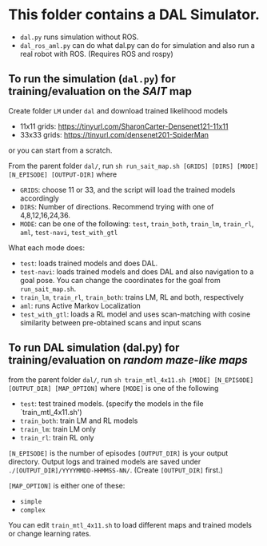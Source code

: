 # This folder contains a DAL Simulator. 
- `dal.py` runs simulation without ROS.
- `dal_ros_aml.py` can do what dal.py can do for simulation and also run a real robot with ROS.
(Requires ROS and rospy)


## To run the simulation (`dal.py`) for training/evaluation on the *SAIT* map

Create folder `LM` under `dal` and download trained likelihood models 
- 11x11 grids: https://tinyurl.com/SharonCarter-Densenet121-11x11
- 33x33 grids: https://tinyurl.com/densenet201-SpiderMan

or you can start from a scratch.

From the parent folder `dal/`, 
run `sh run_sait_map.sh [GRIDS] [DIRS] [MODE] [N_EPISODE] [OUTPUT-DIR]`
where
- `GRIDS`: choose 11 or 33, and the script will load the trained models accordingly
- `DIRS`: Number of directions. Recommend trying with one of 4,8,12,16,24,36.
- `MODE`: can be one of the following: `test`, `train_both`, `train_lm`, `train_rl`, `aml`, `test-navi`, `test_with_gtl`

What each mode does:
- `test`: loads trained models and does DAL. 
- `test-navi`: loads trained models and does DAL and also navigation to a goal pose. You can change the coordinates for the goal from `run_sait_map.sh`.
- `train_lm`, `train_rl`, `train_both`: trains LM, RL and both, respectively
- `aml`: runs Active Markov Localization
- `test_with_gtl`: loads a RL model and uses scan-matching with cosine similarity between pre-obtained scans and input scans


## To run DAL simulation (dal.py) for training/evaluation on *random maze-like maps*

from the parent folder `dal/`, run
`sh train_mtl_4x11.sh [MODE] [N_EPISODE] [OUTPUT_DIR] [MAP_OPTION]`
where `[MODE]` is one of the following
- `test`: test trained models. (specify the models in the file `train_mtl_4x11.sh')
- `train_both`: train LM and RL models
- `train_lm`: train LM only
- `train_rl`: train RL only

`[N_EPISODE]` is the number of episodes
`[OUTPUT_DIR]` is your output directory. Output logs and trained models are saved under `./[OUTPUT_DIR]/YYYYMMDD-HHMMSS-NN/`. (Create `[OUTPUT_DIR]` first.)

`[MAP_OPTION]` is either one of these:
- `simple`
- `complex`

You can edit `train_mtl_4x11.sh` to load different maps and trained models or change learning rates.


